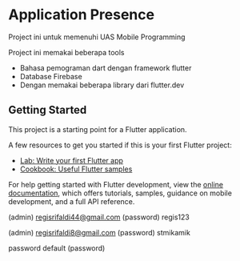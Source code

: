 # Application Presence

Project ini untuk memenuhi UAS Mobile Programming

Project ini memakai beberapa tools
- Bahasa pemograman dart dengan framework flutter
- Database Firebase
- Dengan memakai beberapa library dari flutter.dev

## Getting Started

This project is a starting point for a Flutter application.

A few resources to get you started if this is your first Flutter project:

- [Lab: Write your first Flutter app](https://docs.flutter.dev/get-started/codelab)
- [Cookbook: Useful Flutter samples](https://docs.flutter.dev/cookbook)

For help getting started with Flutter development, view the
[online documentation](https://docs.flutter.dev/), which offers tutorials,
samples, guidance on mobile development, and a full API reference.

(admin) 
regisrifaldi44@gmail.com 
(password)
regis123

(admin)
regisrifaldi8@gmail.com 
(password)
stmikamik 

password default (password)
